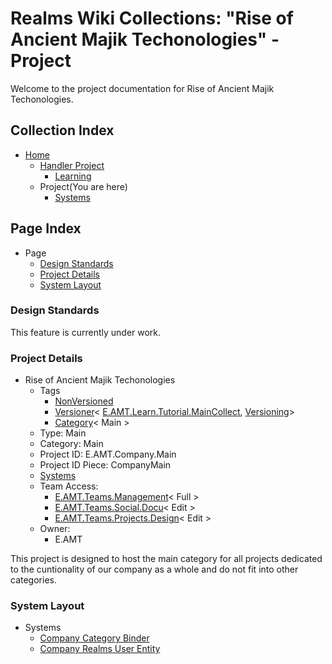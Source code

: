 [Page]:https://github.com/Ancient-Majik-Tech/Learn.Tutorial.MainCollect/blob/main/MainProjects/Company/ProjectHome.md

[Page Home]:https://github.com/Ancient-Majik-Tech/Learn.Tutorial.MainCollect/blob/main/README.md
[Page Learn Home]:https://github.com/Ancient-Majik-Tech/Learn.Tutorial.MainCollect/blob/main/Learn/LearnHome.md

[Sec Standards]:https://github.com/Ancient-Majik-Tech/Learn.Tutorial.MainCollect/blob/main/MainProjects/Company/ProjectHome.md#design-standards
[Sec Details]:https://github.com/Ancient-Majik-Tech/Learn.Tutorial.MainCollect/blob/main/MainProjects/Company/ProjectHome.md#project-details
[Sec Layout]:https://github.com/Ancient-Majik-Tech/Learn.Tutorial.MainCollect/blob/main/MainProjects/Company/ProjectHome.md#system-layout

[Proj Parent]:https://github.com/Ancient-Majik-Tech/Learn.Tutorial.MainCollect/blob/main/Project/ProjectHome.md
[Proj Parent Versions]:https://github.com/Ancient-Majik-Tech/Learn.Tutorial.MainCollect/blob/main/Changes/ChangesHome.md

[Tag Proj NonVer]:https://github.com/Ancient-Majik-Tech/Learn.Tutorial.Collections/blob/main/Project/Extends/ProjectUpdateInWorks.md
[Tag Proj Versioner]:https://github.com/Ancient-Majik-Tech/Learn.Tutorial.Collections/blob/main/Project/Extends/ProjectUpdateInWorks.md
[Tag Proj Category]:https://github.com/Ancient-Majik-Tech/Learn.Tutorial.Collections/blob/main/Project/Extends/ProjectUpdateInWorks.md

[Sys CompanyBind]:https://github.com/Ancient-Majik-Tech/Learn.Tutorial.MainCollect/blob/main/MainProjects/Company/Systems/CompanyBindSys.md
[Sys CompanyUser]:https://github.com/Ancient-Majik-Tech/Learn.Tutorial.MainCollect/blob/main/MainProjects/Company/Systems/CompanyUserSys.md

[Team Management]:https://github.com/Ancient-Majik-Tech/Learn.Tutorial.Collections/blob/main/Project/Extends/ProjectUpdateInWorks.md
[Team Social Docu]:https://github.com/Ancient-Majik-Tech/Learn.Tutorial.Collections/blob/main/Project/Extends/ProjectUpdateInWorks.md
[Team Proj Design]:https://github.com/Ancient-Majik-Tech/Learn.Tutorial.Collections/blob/main/Project/Extends/ProjectUpdateInWorks.md

# Realms Wiki Collections: "Rise of Ancient Majik Techonologies" - Project

Welcome to the project documentation for Rise of Ancient Majik Techonologies.


## Collection Index

- [Home][Page Home]
	- [Handler Project][Proj Parent]
		- [Learning][Page Learn Home]
	- Project(You are here)
		- [Systems][Sec Layout]

## Page Index

- Page
	- [Design Standards][Sec Standards]
	- [Project Details][Sec Details]
	- [System Layout][Sec Layout]

### Design Standards

This feature is currently under work.

### Project Details

- Rise of Ancient Majik Techonologies
	- Tags
		- [NonVersioned][Tag Proj NonVer]
		- [Versioner][Tag Proj Versioner]< [E.AMT.Learn.Tutorial.MainCollect][Proj Parent], [Versioning][Proj Parent Versions]>
		- [Category][Tag Proj Category]< Main >
	- Type: Main
	- Category: Main
	- Project ID: E.AMT.Company.Main
	- Project ID Piece: CompanyMain
	- [Systems][Sec Layout]
	- Team Access:
		- [E.AMT.Teams.Management][Team Management]< Full > 
		- [E.AMT.Teams.Social.Docu][Team Social Docu]< Edit >
		- [E.AMT.Teams.Projects.Design][Team Proj Design]< Edit > 
	- Owner:
		- E.AMT

This project is designed to host the main category for all projects dedicated to the cuntionality of our company as a whole and do not fit into other categories.

### System Layout

- Systems
	- [Company Category Binder][Sys CompanyBind]
	- [Company Realms User Entity][Sys CompanyUser]
